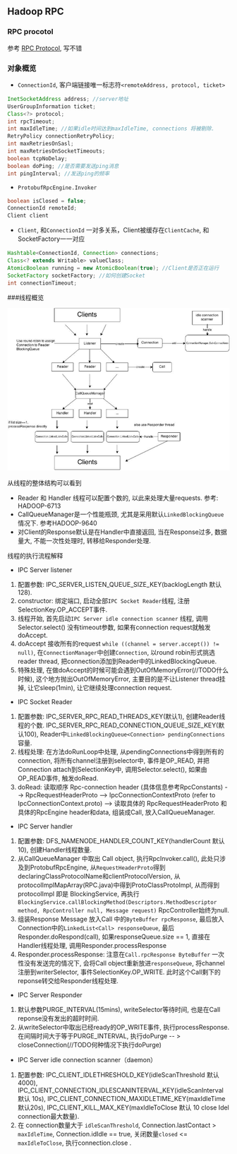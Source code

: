 ## Hadoop RPC
### RPC procotol
参考 [RPC Protocol](http://xupeng.sinaapp.com/rpc-clientprotocol/), 写不错
### 对象概览

* `ConnectionId`, 客户端链接唯一标志符`<remoteAddress, protocol, ticket>`

```java
InetSocketAddress address; //server地址
UserGroupInformation ticket;
Class<?> protocol;
int rpcTimeout;
int maxIdleTime; //如果idle时间达到maxIdleTime, connections 将被剔除.
RetryPolicy connectionRetryPolicy;
int maxRetriesOnSasl;
int maxRetriesOnSocketTimeouts;
boolean tcpNoDelay;
boolean doPing; //是否需要发送ping消息
int pingInterval; //发送ping的频率
```

* `ProtobufRpcEngine.Invoker`

```java
boolean isClosed = false;
ConnectionId remoteId;
Client client
```

* `Client`, 和`ConnectionId` 一对多关系，Client被缓存在`ClientCache`, 和SocketFactory一一对应

```java
Hashtable<ConnectionId, Connection> connections;
Class<? extends Writable> valueClass;
AtomicBoolean running = new AtomicBoolean(true); //Client是否正在运行
SocketFactory socketFactory; //如何创建Socket
int connectionTimeout;
```
###线程概览

![overview](HadoopRPCThreads.jpg)

从线程的整体结构可以看到

* Reader 和 Handler 线程可以配置个数的, 以此来处理大量requests. 参考: HADOOP-6713
* CallQueueManager是一个性能瓶颈, 尤其是采用默认`LinkedBlockingQueue` 情况下. 参考HADOOP-9640
* 对Client的Response默认是在Handler中直接返回, 当在Response过多, 数据量大, 不能一次性处理时, 转移给Responder处理.

线程的执行流程解释

* IPC Server listener
 1. 配置参数: IPC_SERVER_LISTEN_QUEUE_SIZE_KEY(backlogLength 默认 128).
 2. constructor: 绑定端口, 启动全部`IPC Socket Reader`线程, 注册SelectionKey.OP_ACCEPT事件.
 3. 线程开始, 首先启动`IPC Server idle connection scanner` 线程, 调用Selector.select() 没有timeout参数, 如果有connection request就触发doAccept.
 4. doAccept 接收所有的request `while ((channel = server.accept()) != null)`, 在`ConnectionManager`中创建`Connection`, 以round robin形式挑选reader thread, 把connection添加到Reader中的LinkedBlockingQueue.
 5. 特殊处理, 在做doAccept的时候可能会遇到OutOfMemoryError(//TODO什么时候), 这个地方抛出OutOfMemoryError, 主要目的是不让Listener thread挂掉, 让它sleep(1min), 让它继续处理connection request.
* IPC Socket Reader
 1. 配置参数: IPC_SERVER_RPC_READ_THREADS_KEY(默认1), 创建Reader线程的个数. IPC_SERVER_RPC_READ_CONNECTION_QUEUE_SIZE_KEY(默认100), Reader中`LinkedBlockingQueue<Connection> pendingConnections` 容量.
 2. 线程处理: 在方法doRunLoop中处理, 从pendingConnections中得到所有的connection, 将所有channel注册到selector中, 事件是OP_READ, 并把Connection attach到SelectionKey中, 调用Selector.select(), 如果由OP_READ事件, 触发doRead.
 3. doRead: 读取顺序 Rpc-connection header (具体信息参考RpcConstants) --> RpcRequestHeaderProto -->
 IpcConnectionContextProto (refer to IpcConnectionContext.proto) --> 读取具体的 RpcRequestHeaderProto 和 具体的RpcEngine header和data, 组装成Call, 放入CallQueueManager.
* IPC Server handler
 1. 配置参数: DFS_NAMENODE_HANDLER_COUNT_KEY(handlerCount 默认10), 创建Handler线程数量.
 2. 从CallQueueManager 中取出 Call object, 执行RpcInvoker.call(), 此处只涉及到ProtobufRpcEngine, 从`RequestHeaderProto`得到declaringClassProtocolName和clientProtocolVersion, 从protocolImplMapArray(RPC.java)中得到ProtoClassProtoImpl, 从而得到protocolImpl 即是 BlockingService, 再执行`BlockingService.callBlockingMethod(Descriptors.MethodDescriptor method, RpcController null, Message request)` RpcController始终为null.
 3. 组装Response Message 放入Call 中的`ByteBuffer rpcResponse`, 最后放入Connection中的`LinkedList<Call> responseQueue`, 最后Responder.doRespond(call), 如果responseQueue.size == 1, 直接在Handler线程处理, 调用Responder.processResponse
 4. Responder.processResponse: 注意在`Call.rpcResponse ByteBuffer` 一次性没有发送完的情况下, 会将Call object重新放进`responseQueue`, 将channel注册到writerSelector, 事件SelectionKey.OP_WRITE. 此时这个Call剩下的reponse转交给Responder线程处理.
 
* IPC Server Responder
 1. 默认参数PURGE_INTERVAL(15mins), writeSelector等待时间, 也是在Call reponse没有发出的超时时间.
 2. 从writeSelector中取出已经ready的OP_WRITE事件, 执行processResponse. 在间隔时间大于等于PURGE_INTERVAL, 执行doPurge -- > closeConnection(//TODO何种情况下执行doPurge)

* IPC Server idle connection scanner（daemon）
 1. 配置参数: IPC_CLIENT_IDLETHRESHOLD_KEY(idleScanThreshold 默认 4000), IPC_CLIENT_CONNECTION_IDLESCANINTERVAL_KEY(idleScanInterval 默认 10s), IPC_CLIENT_CONNECTION_MAXIDLETIME_KEY(maxIdleTime默认20s), IPC_CLIENT_KILL_MAX_KEY(maxIdleToClose 默认 10 close Idel connection最大数量).
 2. 在 connection数量大于 `idleScanThreshold`, Connection.lastContact > `maxIdleTime`, Connection.idIdle == true, 关闭数量`closed` <= `maxIdleToClose`,  执行connection.close .
